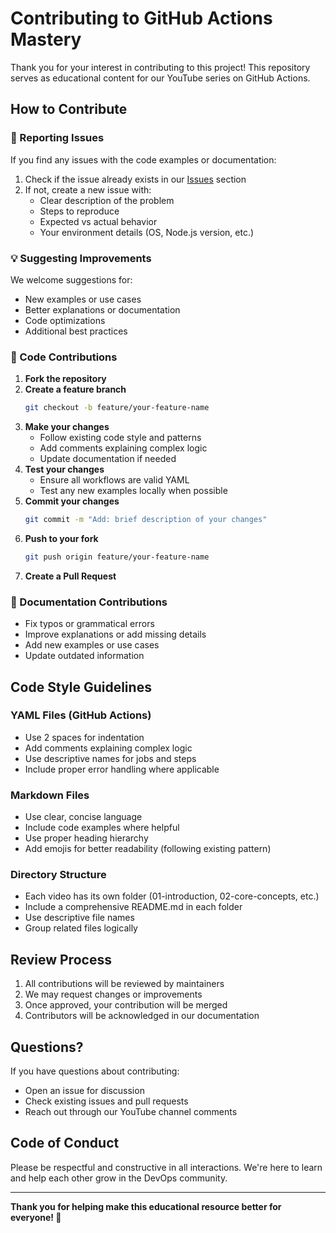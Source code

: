 # Contributing to GitHub Actions Mastery

Thank you for your interest in contributing to this project! This repository serves as educational content for our YouTube series on GitHub Actions.

## How to Contribute

### 🐛 Reporting Issues

If you find any issues with the code examples or documentation:

1. Check if the issue already exists in our [Issues](../../issues) section
2. If not, create a new issue with:
   - Clear description of the problem
   - Steps to reproduce
   - Expected vs actual behavior
   - Your environment details (OS, Node.js version, etc.)

### 💡 Suggesting Improvements

We welcome suggestions for:
- New examples or use cases
- Better explanations or documentation
- Code optimizations
- Additional best practices

### 🔧 Code Contributions

1. **Fork the repository**
2. **Create a feature branch**
   ```bash
   git checkout -b feature/your-feature-name
   ```
3. **Make your changes**
   - Follow existing code style and patterns
   - Add comments explaining complex logic
   - Update documentation if needed
4. **Test your changes**
   - Ensure all workflows are valid YAML
   - Test any new examples locally when possible
5. **Commit your changes**
   ```bash
   git commit -m "Add: brief description of your changes"
   ```
6. **Push to your fork**
   ```bash
   git push origin feature/your-feature-name
   ```
7. **Create a Pull Request**

### 📝 Documentation Contributions

- Fix typos or grammatical errors
- Improve explanations or add missing details
- Add new examples or use cases
- Update outdated information

## Code Style Guidelines

### YAML Files (GitHub Actions)
- Use 2 spaces for indentation
- Add comments explaining complex logic
- Use descriptive names for jobs and steps
- Include proper error handling where applicable

### Markdown Files
- Use clear, concise language
- Include code examples where helpful
- Use proper heading hierarchy
- Add emojis for better readability (following existing pattern)

### Directory Structure
- Each video has its own folder (01-introduction, 02-core-concepts, etc.)
- Include a comprehensive README.md in each folder
- Use descriptive file names
- Group related files logically

## Review Process

1. All contributions will be reviewed by maintainers
2. We may request changes or improvements
3. Once approved, your contribution will be merged
4. Contributors will be acknowledged in our documentation

## Questions?

If you have questions about contributing:
- Open an issue for discussion
- Check existing issues and pull requests
- Reach out through our YouTube channel comments

## Code of Conduct

Please be respectful and constructive in all interactions. We're here to learn and help each other grow in the DevOps community.

---

**Thank you for helping make this educational resource better for everyone! 🚀**